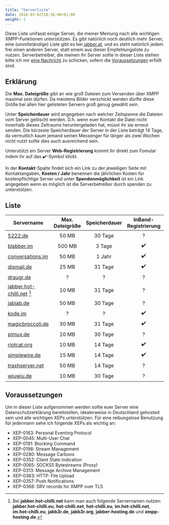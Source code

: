 ```yaml
---
title: "Serverliste"
date: 2018-03-02T18:36:00+01:00
weight: 1
---
```



Diese Liste umfasst einige Server, die meiner Meinung nach alle wichtigen XMPP-Funktionen unterstützen.
Es gibt natürlich noch deutlich mehr Server, eine (unvollständige) Liste gibt es bei [jabber.at][10],
und es steht natürlich jedem frei einen anderen Server, statt einem aus dieser Empfehlungsliste zu nutzen.
Serverbetreiber, die meinen ihr Server sollte in dieser Liste stehen bitte ich mir [eine Nachricht][20]
zu schicken, sofern die [Voraussetzungen][30] erfüllt sind.
 
## Erklärung

Die **Max. Dateigröße** gibt an wie groß Dateien zum Versenden über XMPP maximal sein dürfen. Da meistens
Bilder verschickt werden dürfte diese Größe bei allen hier gelisteten Servern groß genug gewählt sein.

Unter **Speicherdauer** wird angegeben nach welcher Zeitspanne die Dateien vom Server gelöscht werden.
D.h. wenn euer Kontakt die Datei nicht innerhalb dieses Zeitraums heruntergeladen hat, müsst ihr sie
erneut senden. Die kürzeste Speicherdauer der Server in der Liste beträgt 14 Tage, da vermutlich kaum
jemand seinen Messenger für länger als zwei Wochen nicht nutzt sollte dies auch ausreichend sein.

Unterstützt ein Server **Web-Registrierung** kommt ihr direkt zum Fomular indem ihr auf das
:heavy_check_mark:-Symbol klickt.

In der **Kontakt**-Spalte findet sich ein Link zu der jeweiligen Seite mit Kontaktangaben, 
**Kosten / Jahr** benennen die jährlichen Kosten für kostenpflichtige Server und unter
**Spendenmöglichkeit** ist ein Link angegeben wenn es möglich ist die Serverbetreiber durch spenden
zu unterstützen.

## Liste

Servername | Max. Dateigröße | Speicherdauer | InBand-Registrierung | Web-Registrierung | Kontakt | Kosten / Jahr | Spendenmöglichkeit
------------ | :-------------: | :------------: | :------------: | :------------: | :------------: | :------------: | :------------:
[5222.de](https://5222.de/) | 50 MB | 30 Tage | ? | [:heavy_check_mark:](https://5222.de/register/) | [:mailbox:](https://xmpp.mdosch.de/invite/#support@muc.5222.de?join) | - | [:euro:](https://5222.de/donate/) |
[blabber.im](https://blabber.im) | 500 MB | 3 Tage | :heavy_check_mark:  |  [:heavy_check_mark:](https://blabber.im/anmelden/) | [:mailbox:](https://blabber.im/kontakt/) | - | - |
[conversations.im](https://account.conversations.im/) | 50 MB | 1 Jahr | :heavy_check_mark: | :x: | [:mailbox:](https://account.conversations.im/contact/) | 8 € | [:euro:](https://conversations.im/#donate)
[dismail.de](https://dismail.de/) | 25 MB | 31 Tage | :heavy_check_mark: | [:heavy_check_mark:](https://dismail.de/register.html) | [:mailbox:](https://dismail.de/contact.html) | - | [:euro:](https://dismail.de/donate.html) |
[draugr.de](https://www.draugr.de/) | ? | ? | ? | [:heavy_check_mark:](https://account.draugr.de/) | [:mailbox:](https://www.draugr.de/kontakt/) | - | - |
[jabber.hot-chilli.net](https://jabber.hot-chilli.net/) [^1] | 10 MB | 31 Tage | ? | [:heavy_check_mark:](https://jabber.hot-chilli.net/forms/create/) | [:mailbox:](https://jabber.hot-chilli.net/de/) | - | [:euro:](https://jabber.hot-chilli.net/de/unterstuetzung/spenden/) |
[jabjab.de](https://jabjab.de/) | 50 MB | 30 Tage | ? | [:heavy_check_mark:](https://jabjab.de/registrieren.php) | [:mailbox:](https://jabjab.de/kontakt.php) | - | - |
[kode.im](https://kode.im/) | ? | ? | :heavy_check_mark:  |  [:heavy_check_mark:](https://im.koderoot.net/register-on-kode.im) | [:mailbox:](https://kode.im/) | - | - |
[magicbroccoli.de](https://magicbroccoli.de/xmpp/) | 30 MB | 31 Tage | :heavy_check_mark: | [:heavy_check_mark:](https://magicbroccoli.de/register/) | [:mailbox:](https://magicbroccoli.de/contact/) | - | [:euro:](https://magicbroccoli.de/donate/) |
[pimux.de](https://www.pimux.de/) | 10 MB | 30 Tage | ? | [:heavy_check_mark:](https://www.pimux.de/page/registrierung) | [:mailbox:](https://www.pimux.de/page/kontakt) | - | - |
[riotcat.org](https://riotcat.org/) | 10 MB | 14 Tage | :heavy_check_mark: | :x: | [:mailbox:](https://riotcat.org/#contact) | - | - |
[simplewire.de](https://simplewire.de/) | 15 MB | 14 Tage | :heavy_check_mark: | [:heavy_check_mark:](https://simplewire.de/register.html) | [:mailbox:](https://simplewire.de/impressum.html) | - | [:euro:](https://simplewire.de/donate.html) |
[trashserver.net](https://trashserver.net/) | 50 MB | 14 Tage | ? | [:heavy_check_mark:](https://trashserver.net/registrieren/) | [:mailbox:](https://trashserver.net/kontakt/) | - | [:euro:](https://trashserver.net/unterstuetzen/) |
[wiuwiu.de](https://wiuwiu.de/) | 10 MB | 30 Tage | ? | [:heavy_check_mark:](https://wiuwiu.de/#register) | [:mailbox:](https://wiuwiu.de/Imprint/) | - | [:euro:](https://wiuwiu.de/Donate/) |

[^1]: Bei **jabber.hot-chilli.net** kann man auch folgende Servernamen nutzen: **jabber.hot-chilli.eu**, **hot-chilli.net**, **hot-chilli.eu**, **im.hot-chilli.net**, **im.hot-chilli.eu**, **jabb3r.de**, **jabb3r.org**, **jabber-hosting.de** und **xmpp-hosting.de**.

## Voraussetzungen

Um in dieser Liste aufgenommen werden sollte euer Server eine Datenschutzerklärung bereitstellen, idealerweise
in Deutschland gehosted sein und alle wichtigen XEPs unterstützen.
Für eine reibungslose Benutzung für jedermann sehe ich folgende XEPs als wichtig an:

* XEP-0163: Personal Eventing Protocol
* XEP-0045: Multi-User Chat
* XEP-0191: Blocking Command
* XEP-0198: Stream Management
* XEP-0280: Message Carbons
* XEP-0352: Client State Indication
* XEP-0065: SOCKS5 Bytestreams (Proxy)
* XEP-0313: Message Archive Management
* XEP-0363: HTTP: File Upload
* XEP-0357: Push Notifications
* XEP-0368: SRV records for XMPP over TLS

[10]:https://list.jabber.at/
[20]:https://xmpp.mdosch.de/invite/#martin@mdosch.de
[30]:/serverwahl/serverliste#voraussetzungen
